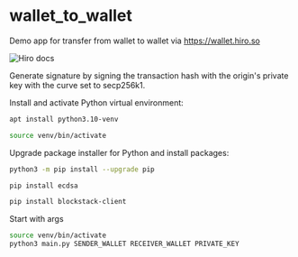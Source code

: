 # wallet_to_wallet
Demo app for transfer from wallet to wallet via https://wallet.hiro.so

![Hiro docs](https://docs.hiro.so/get-started/transactions)

Generate signature by signing the transaction hash with the origin's private key with the curve set to secp256k1.

Install and activate Python virtual environment:
```bash
apt install python3.10-venv
```
```bash
source venv/bin/activate
```
Upgrade package installer for Python and install packages:
```bash
python3 -m pip install --upgrade pip
```
```bash
pip install ecdsa
```
```bash
pip install blockstack-client
```
Start with args
```bash
source venv/bin/activate
python3 main.py SENDER_WALLET RECEIVER_WALLET PRIVATE_KEY
```
